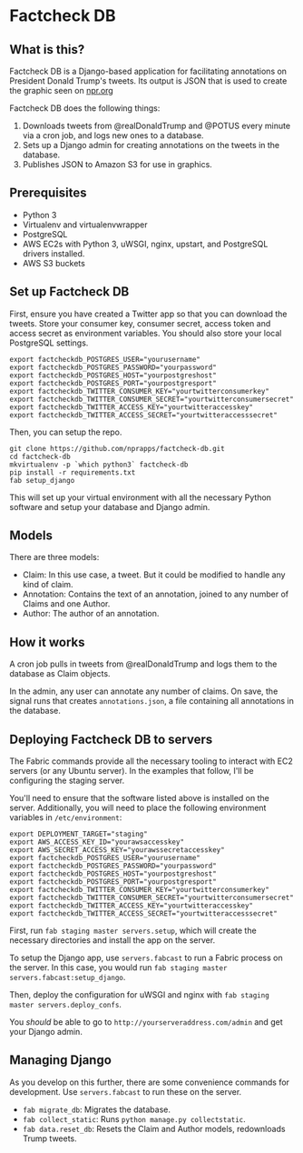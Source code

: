 # Factcheck DB

## What is this?

Factcheck DB is a Django-based application for facilitating annotations on President Donald Trump's tweets. Its output is JSON that is used to create the graphic seen on [npr.org](www.npr.org/2017/01/27/511216062/president-trumps-tweets-annotated)

Factcheck DB does the following things:

1. Downloads tweets from @realDonaldTrump and @POTUS every minute via a cron job, and logs new ones to a database.
2. Sets up a Django admin for creating annotations on the tweets in the database.
3. Publishes JSON to Amazon S3 for use in graphics.

## Prerequisites

- Python 3
- Virtualenv and virtualenvwrapper
- PostgreSQL
- AWS EC2s with Python 3, uWSGI, nginx, upstart, and PostgreSQL drivers installed.
- AWS S3 buckets

## Set up Factcheck DB

First, ensure you have created a Twitter app so that you can download the tweets. Store your consumer key, consumer secret, access token and access secret as environment variables. You should also store your local PostgreSQL settings.

```
export factcheckdb_POSTGRES_USER="yourusername"
export factcheckdb_POSTGRES_PASSWORD="yourpassword"
export factcheckdb_POSTGRES_HOST="yourpostgreshost"
export factcheckdb_POSTGRES_PORT="yourpostgresport"
export factcheckdb_TWITTER_CONSUMER_KEY="yourtwitterconsumerkey"
export factcheckdb_TWITTER_CONSUMER_SECRET="yourtwitterconsumersecret"
export factcheckdb_TWITTER_ACCESS_KEY="yourtwitteraccesskey"
export factcheckdb_TWITTER_ACCESS_SECRET="yourtwitteraccesssecret"
```

Then, you can setup the repo.

```
git clone https://github.com/nprapps/factcheck-db.git
cd factcheck-db
mkvirtualenv -p `which python3` factcheck-db
pip install -r requirements.txt
fab setup_django
```

This will set up your virtual environment with all the necessary Python software and setup your database and Django admin.

## Models

There are three models:

- Claim: In this use case, a tweet. But it could be modified to handle any kind of claim.
- Annotation: Contains the text of an annotation, joined to any number of Claims and one Author.
- Author: The author of an annotation.

## How it works

A cron job pulls in tweets from @realDonaldTrump and logs them to the database as Claim objects.

In the admin, any user can annotate any number of claims. On save, the signal runs that creates `annotations.json`, a file containing all annotations in the database.

## Deploying Factcheck DB to servers

The Fabric commands provide all the necessary tooling to interact with EC2 servers (or any Ubuntu server). In the examples that follow, I'll be configuring the staging server.

You'll need to ensure that the software listed above is installed on the server. Additionally, you will need to place the following environment variables in `/etc/environment`:

```
export DEPLOYMENT_TARGET="staging"
export AWS_ACCESS_KEY_ID="yourawsaccesskey"
export AWS_SECRET_ACCESS_KEY="yourawssecretaccesskey"
export factcheckdb_POSTGRES_USER="yourusername"
export factcheckdb_POSTGRES_PASSWORD="yourpassword"
export factcheckdb_POSTGRES_HOST="yourpostgreshost"
export factcheckdb_POSTGRES_PORT="yourpostgresport"
export factcheckdb_TWITTER_CONSUMER_KEY="yourtwitterconsumerkey"
export factcheckdb_TWITTER_CONSUMER_SECRET="yourtwitterconsumersecret"
export factcheckdb_TWITTER_ACCESS_KEY="yourtwitteraccesskey"
export factcheckdb_TWITTER_ACCESS_SECRET="yourtwitteraccesssecret"
```

First, run `fab staging master servers.setup`, which will create the necessary directories and install the app on the server.

To setup the Django app, use `servers.fabcast` to run a Fabric process on the server. In this case, you would run `fab staging master servers.fabcast:setup_django`.

Then, deploy the configuration for uWSGI and nginx with `fab staging master servers.deploy_confs`.

You _should_ be able to go to `http://yourserveraddress.com/admin` and get your Django admin.

## Managing Django

As you develop on this further, there are some convenience commands for development. Use `servers.fabcast` to run these on the server.

- `fab migrate_db`: Migrates the database.
- `fab collect_static`: Runs `python manage.py collectstatic`.
- `fab data.reset_db`: Resets the Claim and Author models, redownloads Trump tweets.

